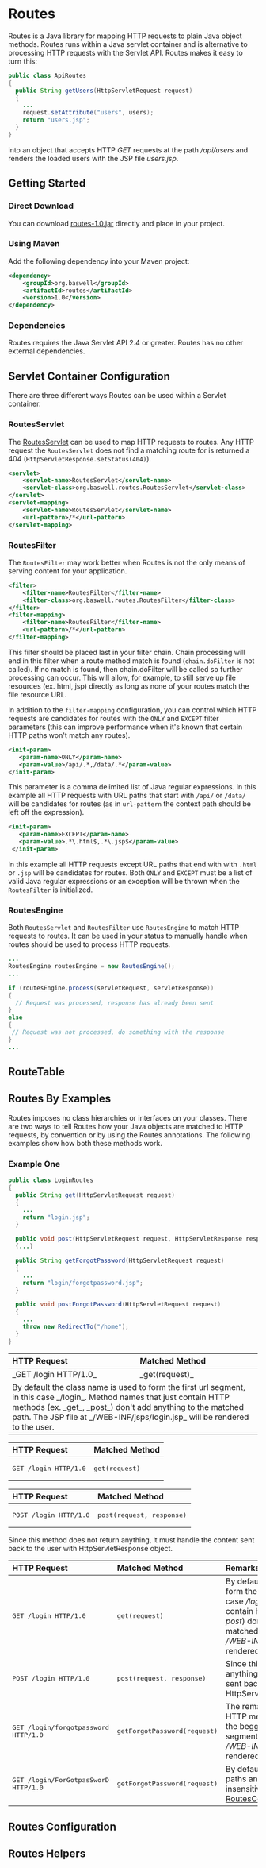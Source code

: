 Routes
======

Routes is a Java library for mapping HTTP requests to plain Java object methods. Routes runs within a Java servlet container and is alternative to processing HTTP requests with the Servlet
API. Routes makes it easy to turn this:

```Java
public class ApiRoutes
{
  public String getUsers(HttpServletRequest request)
  {
    ...
    request.setAttribute("users", users);
    return "users.jsp";
  }
}
```
into an object that accepts HTTP _GET_ requests at the path _/api/users_ and renders the loaded users with the JSP file _users.jsp_.

## Getting Started

### Direct Download
You can download <a href="https://github.com/baswerc/routes/releases/download/1.0/routes-1.0.jar">routes-1.0.jar</a> directly and place in your project.

### Using Maven
Add the following dependency into your Maven project:

````xml
<dependency>
    <groupId>org.baswell</groupId>
    <artifactId>routes</artifactId>
    <version>1.0</version>
</dependency>
````

### Dependencies
Routes requires the Java Servlet API 2.4 or greater. Routes has no other external dependencies.

## Servlet Container Configuration
There are three different ways Routes can be used within a Servlet container.

### RoutesServlet

The <a href="http://baswerc.github.io/routes/javadoc/org/baswell/routes/RoutesServlet.html">RoutesServlet</a> can be used to map HTTP requests to routes. Any HTTP request the `RoutesServlet` does not find a
matching route for is returned a 404 (`HttpServletResponse.setStatus(404)`).

````xml
<servlet>
    <servlet-name>RoutesServlet</servlet-name>
    <servlet-class>org.baswell.routes.RoutesServlet</servlet-class>
</servlet>
<servlet-mapping>
    <servlet-name>RoutesServlet</servlet-name>
    <url-pattern>/*</url-pattern>
</servlet-mapping>
````

### RoutesFilter

The `RoutesFilter` may work better when Routes is not the only means of serving content for your application.

````xml
<filter>
    <filter-name>RoutesFilter</filter-name>
    <filter-class>org.baswell.routes.RoutesFilter</filter-class>
</filter>
<filter-mapping>
    <filter-name>RoutesFilter</filter-name>
    <url-pattern>/*</url-pattern>
</filter-mapping>
````

This filter should be placed last in your filter chain. Chain processing will end in this filter when a route method match is found (`chain.doFilter` is not called).
If no match is found, then chain.doFilter will be called so further processing can occur. This will allow, for example, to still serve up file resources (ex. html, jsp) directly as long as
none of your routes match the file resource URL.

In addition to the `filter-mapping` configuration, you can control which HTTP requests are candidates for routes with the `ONLY` and `EXCEPT` filter parameters
(this can improve performance when it's known that certain HTTP paths won't match any routes).

````xml
<init-param>
   <param-name>ONLY</param-name>
   <param-value>/api/.*,/data/.*</param-value>
</init-param>
````
This parameter is a comma delimited list of Java regular expressions. In this example all HTTP requests with URL paths that start with `/api/` or `/data/` will be candidates for routes
(as in `url-pattern` the context path should be left off the expression).

````xml
<init-param>
   <param-name>EXCEPT</param-name>
   <param-value>.*\.html$,.*\.jsp$</param-value>
 </init-param>
````

In this example all HTTP requests except URL paths that end with with `.html` or `.jsp` will be candidates for routes. Both `ONLY` and `EXCEPT` must be a list of valid Java regular expressions or an exception
will be thrown when the `RoutesFilter` is initialized.

### RoutesEngine

Both `RoutesServlet` and `RoutesFilter` use `RoutesEngine` to match HTTP requests to routes. It can be used in your status to manually handle when routes should be used to process HTTP requests.

```Java
...
RoutesEngine routesEngine = new RoutesEngine();
...

if (routesEngine.process(servletRequest, servletResponse))
{
  // Request was processed, response has already been sent
}
else
{
 // Request was not processed, do something with the response
}
...
```

## RouteTable


## Routes By Examples

Routes imposes no class hierarchies or interfaces on your classes. There are two ways to tell Routes how your Java objects are matched to HTTP requests, by convention or by using the Routes
annotations. The following examples show how both these methods work.

### Example One
```Java
public class LoginRoutes
{
  public String get(HttpServletRequest request)
  {
    ...
    return "login.jsp";
  }

  public void post(HttpServletRequest request, HttpServletResponse response)
  {...}

  public String getForgotPassword(HttpServletRequest request)
  {
    ...
    return "login/forgotpassword.jsp";
  }

  public void postForgotPassword(HttpServletRequest request)
  {
    ...
    throw new RedirectTo("/home");
  }
}
```

<table style="text-align: left">
  <thead>
    <tr>
      <th>HTTP Request</th>
      <th>Matched Method</t>
    </tr>
  </thead>
  <tbody>
    <tr>
       <td>_GET /login HTTP/1.0_</td>
       <td>_get(request)_</td>
    </tr>
    <tr>
      <td colspan="2">By default the class name is used to form the first url segment, in this case _/login_. Method names that just contain HTTP methods (ex. _get_, _post_) don't add anything to the matched path. The JSP file at _/WEB-INF/jsps/login.jsp_ will be rendered to the user.</td>
    </tr>
  </tbody>
</table>


| HTTP Request        | Matched Method |
| :------------------- |:-------------- |
| <pre>GET /login HTTP/1.0</pre> | <pre>get(request)</pre> |


| HTTP Request        | Matched Method |
| :------------------- |:-------------- |
| <pre>POST /login HTTP/1.0</pre> | <pre>post(request, response)</pre> |
Since this method does not return anything, it must handle the content sent back to the user with HttpServletResponse object.


| HTTP Request        | Matched Method | Remarks  |
| :------------------- |:-------------- | :--------|
| <pre>GET /login HTTP/1.0</pre> | <pre>get(request)</pre> | By default the class name is used to form the first url segment, in this case _/login_. Method names that just contain HTTP methods (ex. _get_, _post_) don't add anything to the matched path. The JSP file at _/WEB-INF/jsps/login.jsp_ will be rendered to the user. |
| <pre>POST /login HTTP/1.0</pre> | <pre>post(request, response)</pre> | Since this method does not return anything, it must handle the content sent back to the user with HttpServletResponse object. |
| <pre>GET /login/forgotpassword HTTP/1.0</pre> | <pre>getForgotPassword(request)</pre> | The remaining method name after all HTTP methods are removed from the begging forms the next url segment to match. The JSP file at _/WEB-INF/jsps/login.jsp_ will be rendered to the user. |
| <pre>GET /login/ForGotpasSworD HTTP/1.0</pre> | <pre>getForgotPassword(request)</pre> | By default matching in Routes for paths and parameters is case insensitive. This can be changed in <a href="http://baswerc.github.io/routes/javadoc/org/baswell/routes/RoutesConfiguration.html#caseInsensitive">RoutesConfiguration.caseInsensitve</a>.|


## Routes Configuration

## Routes Helpers


